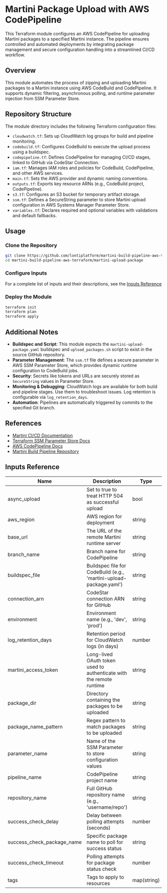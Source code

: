 # Martini Package Upload with AWS CodePipeline

This Terraform module configures an AWS CodePipeline for uploading Martini packages to a specified Martini instance. The pipeline ensures controlled and automated deployments by integrating package management and secure configuration handling into a streamlined CI/CD workflow.

## Overview

This module automates the process of zipping and uploading Martini packages to a Martini instance using AWS CodeBuild and CodePipeline. It supports dynamic filtering, asynchronous polling, and runtime parameter injection from SSM Parameter Store.

## Repository Structure

The module directory includes the following Terraform configuration files:

- `cloudwatch.tf`: Sets up CloudWatch log groups for build and pipeline monitoring.
- `codebuild.tf`: Configures CodeBuild to execute the upload process using a buildspec.
- `codepipeline.tf`: Defines CodePipeline for managing CI/CD stages, linked to GitHub via CodeStar Connection.
- `iam.tf`: Manages IAM roles and policies for CodeBuild, CodePipeline, and other AWS services.
- `main.tf`: Sets the AWS provider and dynamic naming conventions.
- `outputs.tf`: Exports key resource ARNs (e.g., CodeBuild project, CodePipeline).
- `s3.tf`: Configures an S3 bucket for temporary artifact storage.
- `ssm.tf`: Defines a SecureString parameter to store Martini upload configuration in AWS Systems Manager Parameter Store.
- `variables.tf`: Declares required and optional variables with validations and default fallbacks.

## Usage

### Clone the Repository

```bash
git clone https://github.com/lontiplatform/martini-build-pipeline-aws-terraform.git
cd martini-build-pipeline-aws-terraform/martini-upload-package
```

### Configure Inputs

For a complete list of inputs and their descriptions, see the [Inputs Reference](#inputs-reference)

### Deploy the Module

```bash
terraform init
terraform plan
terraform apply
```

## Additional Notes

- **Buildspec and Script**: This module expects the `martini-upload-package.yaml` buildspec and `upload_packages.sh` script to exist in the source GitHub repository.
- **Parameter Management**: The `ssm.tf` file defines a secure parameter in AWS SSM Parameter Store, which provides dynamic runtime configuration to CodeBuild jobs.
- **Security**: Secrets like tokens and URLs are securely stored as `SecureString` values in Parameter Store.
- **Monitoring & Debugging**: CloudWatch logs are available for both build and pipeline stages. Use them to troubleshoot issues. Log retention is configurable via `log_retention_days`.
- **Automation**: Pipelines are automatically triggered by commits to the specified Git branch.

## References
- [Martini CI/CD Documentation](https://developer.lonti.com/docs/martini/cicd/automated-deployment/aws-codepipeline)
- [Terraform SSM Parameter Store Docs](https://registry.terraform.io/providers/hashicorp/aws/latest/docs/resources/ssm_parameter)
- [AWS CodePipeline Docs](https://docs.aws.amazon.com/codepipeline)
- [Martini Build Pipeline Repository](https://github.com/lontiplatform/martini-build-pipeline-aws)

## Inputs Reference

| Name                         | Description                                                               | Type         | Default                  | Required |
|------------------------------|---------------------------------------------------------------------------|--------------|--------------------------|:--------:|
| async_upload                 | Set to true to treat HTTP 504 as successful upload                        | bool         | "false"                  | no       |
| aws_region                   | AWS region for deployment                                                 | string       | n/a                      | yes      |
| base_url                     | The URL of the remote Martini runtime server                              | string       | n/a                      | yes      |
| branch_name                  | Branch name for CodePipeline                                              | string       | n/a                      | yes      |
| buildspec_file               | Buildspec file for CodeBuild (e.g., 'martini-upload-package.yaml')        | string       | n/a                      | yes      |
| connection_arn               | CodeStar connection ARN for GitHub                                        | string       | n/a                      | yes      |
| environment                  | Environment name (e.g., 'dev', 'prod')                                    | string       | "dev"                    | no       |
| log_retention_days           | Retention period for CloudWatch logs (in days)                            | number       | n/a                      | yes      |
| martini_access_token         | Long-lived OAuth token used to authenticate with the remote runtime       | string       | n/a                      | yes      |
| package_dir                  | Directory containing the packages to be uploaded                          | string       | "packages"               | no       |
| package_name_pattern         | Regex pattern to match packages to be uploaded                            | string       | ".*"                     | no       |
| parameter_name               | Name of the SSM Parameter to store configuration values                   | string       | "martini-upload-package" | no       |
| pipeline_name                | CodePipeline project name                                                 | string       | n/a                      | yes      |
| repository_name              | Full GitHub repository name (e.g., 'username/repo')                       | string       | n/a                      | yes      |
| success_check_delay          | Delay between polling attempts (seconds)                                  | number       | 30                       | no       |
| success_check_package_name   | Specific package name to poll for success status                          | string       | ""                       | no       |
| success_check_timeout        | Polling attempts for package status check                                 | number       | 6                        | no       |
| tags                         | Tags to apply to resources                                                | map(string)  | n/a                      | yes      |
